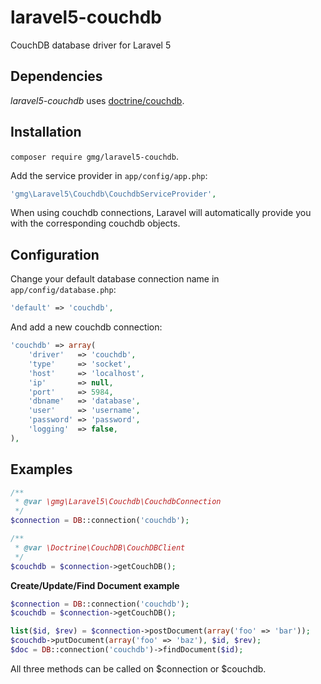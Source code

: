 # laravel5-couchdb
CouchDB database driver for Laravel 5

## Dependencies

*laravel5-couchdb* uses [doctrine/couchdb](https://github.com/doctrine/couchdb).

## Installation

`composer require gmg/laravel5-couchdb`.

Add the service provider in `app/config/app.php`:

```php
'gmg\Laravel5\Couchdb\CouchdbServiceProvider',
```

When using couchdb connections, Laravel will automatically provide you with the corresponding couchdb objects.

## Configuration

Change your default database connection name in `app/config/database.php`:

```php
'default' => 'couchdb',
```

And add a new couchdb connection:

```php
'couchdb' => array(
    'driver'   => 'couchdb',
    'type'     => 'socket',
    'host'     => 'localhost',
    'ip'       => null,
    'port'     => 5984,
    'dbname'   => 'database',
    'user'     => 'username',
    'password' => 'password',
    'logging'  => false,
),
```
## Examples

```php
/**
 * @var \gmg\Laravel5\Couchdb\CouchdbConnection
 */
$connection = DB::connection('couchdb');

/**
 * @var \Doctrine\CouchDB\CouchDBClient
 */
$couchdb = $connection->getCouchDB();
```

**Create/Update/Find Document example**

```php
$connection = DB::connection('couchdb');
$couchdb = $connection->getCouchDB();

list($id, $rev) = $connection->postDocument(array('foo' => 'bar'));
$couchdb->putDocument(array('foo' => 'baz'), $id, $rev);
$doc = DB::connection('couchdb')->findDocument($id);
```

All three methods can be called on $connection or $couchdb.

